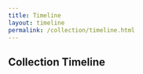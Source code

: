 ```yaml
---
title: Timeline
layout: timeline
permalink: /collection/timeline.html
---
```


## Collection Timeline
